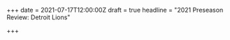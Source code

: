 +++
date = 2021-07-17T12:00:00Z
draft = true
headline = "2021 Preseason Review: Detroit Lions"

+++
